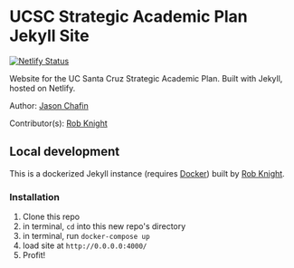 # UCSC Strategic Academic Plan Jekyll Site

[![Netlify Status](https://api.netlify.com/api/v1/badges/4d8780d2-794e-4cdf-a9e3-2785456ecb53/deploy-status)](https://app.netlify.com/sites/ucsc-sap/deploys)

Website for the UC Santa Cruz Strategic Academic Plan. Built with Jekyll, hosted on Netlify.

Author: [Jason Chafin](https://github.com/Herm71)

Contributor(s): [Rob Knight](https://github.com/knice)

## Local development

This is a dockerized Jekyll instance (requires [Docker](https://www.docker.com/)) built by [Rob Knight](https://github.com/knice).


### Installation

1. Clone this repo
2. in terminal, `cd` into this new repo's directory
2. in terminal, run `docker-compose up`
3. load site at `http://0.0.0.0:4000/`
4. Profit!
